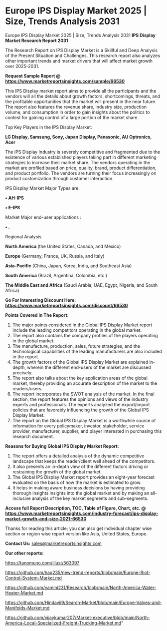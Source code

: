 # Europe IPS Display Market 2025 | Size, Trends Analysis 2031
Europe IPS Display Market 2025 | Size, Trends Analysis 2031
<strong>IPS Display Market Research Report 2031</strong>

The Research Report on IPS Display Market is a Skillful and Deep Analysis of the Present Situation and Challenges. This research report also analyzes other important trends and market drivers that will affect market growth over 2025-2031.

<strong>Request Sample Report @ <a href=https://www.marketreportsinsights.com/sample/66530>https://www.marketreportsinsights.com/sample/66530</a></strong>

This IPS Display market report aims to provide all the participants and the vendors will all the details about growth factors, shortcomings, threats, and the profitable opportunities that the market will present in the near future. The report also features the revenue share, industry size, production volume, and consumption in order to gain insights about the politics to contest for gaining control of a large portion of the market share.

Top Key Players in the IPS Display Market:

<strong>LG Display, Samsung, Sony, Japan Display, Panasonic, AU Optronics, Acer</strong>

The IPS Display Industry is severely competitive and fragmented due to the existence of various established players taking part in different marketing strategies to increase their market share. The vendors operating in the market are profiled based on price, quality, brand, product differentiation, and product portfolio. The vendors are turning their focus increasingly on product customization through customer interaction.

IPS Display Market Major Types are:

<strong>• AH-IPS

• E-IPS</strong>

Market Major end-user applications :

<strong>• .</strong>

Regional Analysis

</u><strong><b>North America</b></strong> (the United States, Canada, and Mexico)

<strong><b>Europe </b></strong>(Germany, France, UK, Russia, and Italy)

<strong><b>Asia-Pacific</b></strong> (China, Japan, Korea, India, and Southeast Asia)

<strong><b>South America</b></strong> (Brazil, Argentina, Colombia, etc.)

<strong><b>The Middle East and Africa</b></strong> (Saudi Arabia, UAE, Egypt, Nigeria, and South Africa)

<strong>Go For Interesting Discount Here: <a href=https://www.marketreportsinsights.com/discount/66530>https://www.marketreportsinsights.com/discount/66530</a></strong>

<strong>Points Covered in The Report:</strong>
<ol>
  <li>The major points considered in the Global IPS Display Market report include the leading competitors operating in the global market.</li>
  <li>The report also contains the company profiles of the players operating in the global market.</li>
  <li>The manufacture, production, sales, future strategies, and the technological capabilities of the leading manufacturers are also included in the report.</li>
  <li>The growth factors of the Global IPS Display Market are explained in-depth, wherein the different end-users of the market are discussed precisely.</li>
  <li>The report also talks about the key application areas of the global market, thereby providing an accurate description of the market to the readers/users.</li>
  <li>The report incorporates the SWOT analysis of the market. In the final section, the report features the opinions and views of the industry experts and professionals. The experts analyzed the export/import policies that are favorably influencing the growth of the Global IPS Display Market.</li>
  <li>The report on the Global IPS Display Market is a worthwhile source of information for every policymaker, investor, stakeholder, service provider, manufacturer, supplier, and player interested in purchasing this research document.</li>
</ol>
<strong>Reasons for Buying Global IPS Display Market Report:</strong>

<ol>
  <li>The report offers a detailed analysis of the dynamic competitive landscape that keeps the reader/client well ahead of the competitors.</li>
  <li>It also presents an in-depth view of the different factors driving or restraining the growth of the global market.</li>
  <li>The Global IPS Display Market report provides an eight-year forecast evaluated on the basis of how the market is estimated to grow.</li>
  <li>It helps in making aware business decisions by having providing thorough insights insights into the global market and by making an all-inclusive analysis of the key market segments and sub-segments.</li>
</ol>
<strong>Access full Report Description, TOC, Table of Figure, Chart, etc. @ <a href=https://www.marketreportsinsights.com/industry-forecast/ips-display-market-growth-and-size-2021-66530>https://www.marketreportsinsights.com/industry-forecast/ips-display-market-growth-and-size-2021-66530</a></strong>


Thanks for reading this article; you can also get individual chapter wise section or region wise report version like Asia, United States, Europe.

<strong>Contact Us:</strong>
sales@marketreportsinsights.com

<strong>Our other reports:</strong>

<a href=https://tanomuno.com/illust/563097>https://tanomuno.com/illust/563097</a>

<a href=https://github.com/haq235/new-trend-reports/blob/main/Europe-Riot-Control-System-Market.md>https://github.com/haq235/new-trend-reports/blob/main/Europe-Riot-Control-System-Market.md</a>

<a href=https://github.com/yamini231/Research/blob/main/North-America-Water-Heater-Market.md>https://github.com/yamini231/Research/blob/main/North-America-Water-Heater-Market.md</a>

<a href=https://github.com/Hindavii9/Search-Market/blob/main/Europe-Valves-and-Manifolds-Market.md>https://github.com/Hindavii9/Search-Market/blob/main/Europe-Valves-and-Manifolds-Market.md</a>

<a href=https://github.com/vijaykumar207/Market-executive/blob/main/North-America-Local-Specialized-Freight-Trucking-Market.md>https://github.com/vijaykumar207/Market-executive/blob/main/North-America-Local-Specialized-Freight-Trucking-Market.md</a>"

